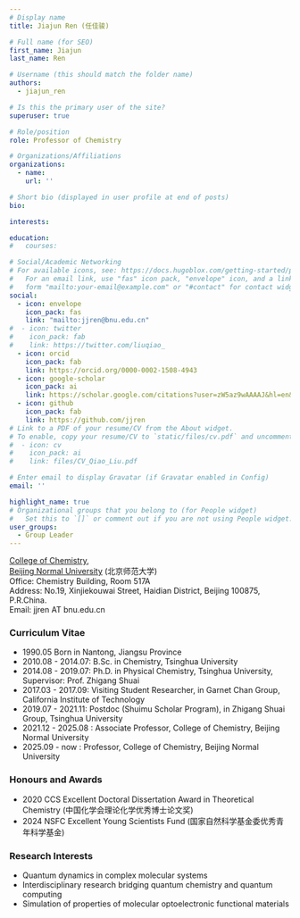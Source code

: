 ```yaml
---
# Display name
title: Jiajun Ren (任佳骏)

# Full name (for SEO)
first_name: Jiajun
last_name: Ren

# Username (this should match the folder name)
authors:
  - jiajun_ren

# Is this the primary user of the site?
superuser: true

# Role/position
role: Professor of Chemistry

# Organizations/Affiliations
organizations:
  - name: 
    url: ''

# Short bio (displayed in user profile at end of posts)
bio: 

interests:

education:
#   courses:

# Social/Academic Networking
# For available icons, see: https://docs.hugoblox.com/getting-started/page-builder/#icons
#   For an email link, use "fas" icon pack, "envelope" icon, and a link in the
#   form "mailto:your-email@example.com" or "#contact" for contact widget.
social:
  - icon: envelope
    icon_pack: fas
    link: "mailto:jjren@bnu.edu.cn"
#  - icon: twitter
#    icon_pack: fab
#    link: https://twitter.com/liuqiao_
  - icon: orcid
    icon_pack: fab
    link: https://orcid.org/0000-0002-1508-4943
  - icon: google-scholar
    icon_pack: ai
    link: https://scholar.google.com/citations?user=zW5az9wAAAAJ&hl=en&oi=ao
  - icon: github
    icon_pack: fab
    link: https://github.com/jjren
# Link to a PDF of your resume/CV from the About widget.
# To enable, copy your resume/CV to `static/files/cv.pdf` and uncomment the lines below.
#  - icon: cv
#    icon_pack: ai
#    link: files/CV_Qiao_Liu.pdf

# Enter email to display Gravatar (if Gravatar enabled in Config)
email: ''

highlight_name: true
# Organizational groups that you belong to (for People widget)
#   Set this to `[]` or comment out if you are not using People widget. Principal Investigators/Researchers/Grad Students/Administration/Visitors/Alumni
user_groups:
  - Group Leader
---
```


[College of Chemistry](http://www.chem.bnu.edu.cn/),<br>
[Beijing Normal University](https://www.bnu.edu.cn) (北京师范大学)<br>
Office: Chemistry Building, Room 517A <br>
Address: No.19, Xinjiekouwai Street, Haidian District, Beijing 100875, P.R.China.<br>
Email: jjren AT bnu.edu.cn

### Curriculum Vitae
- 1990.05 Born in Nantong, Jiangsu Province
- 2010.08 - 2014.07: B.Sc. in Chemistry, Tsinghua University
- 2014.08 - 2019.07: Ph.D. in Physical Chemistry, Tsinghua University, Supervisor: Prof. Zhigang Shuai
- 2017.03 - 2017.09: Visiting Student Researcher, in Garnet Chan Group, California Institute of Technology
- 2019.07 - 2021.11: Postdoc (Shuimu Scholar Program), in Zhigang Shuai Group, Tsinghua University
- 2021.12 - 2025.08 : Associate Professor, College of Chemistry, Beijing Normal University
- 2025.09 - now : Professor, College of Chemistry, Beijing Normal University

### Honours and Awards
- 2020 CCS Excellent Doctoral Dissertation Award in Theoretical Chemistry (中国化学会理论化学优秀博士论文奖)
- 2024 NSFC Excellent Young Scientists Fund (国家自然科学基金委优秀青年科学基金)

### Research Interests
- Quantum dynamics in complex molecular systems
- Interdisciplinary research bridging quantum chemistry and quantum computing
- Simulation of properties of molecular optoelectronic functional materials
